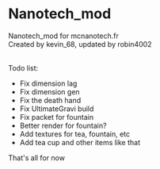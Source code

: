 Nanotech_mod
============

Nanotech_mod for mcnanotech.fr<br>
Created by kevin_68, updated by robin4002<br><br>

Todo list:
* Fix dimension lag
* Fix dimension gen
* Fix the death hand
* Fix UltimateGravi build
* Fix packet for fountain
* Better render for fountain?
* Add textures for tea, fountain, etc
* Add tea cup and other items like that

That's all for now
